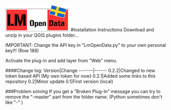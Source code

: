 ![GitHub Logo](/lm.png)
#Installation Instructions
Download and unzip in your QGIS plugins folder...

IMPORTANT: Change the API key in "LmOpenData.py" to your own personal key!!! (Row 188)

Activate the plug-in and add layer from "Web" menu.

####Change log:
Version|Change
-------|------
0.2.2|Changed to new token based API (My own token for now)
0.2.1|Added some links to this repository
0.2|Minor update
0.1|First version (local)

###Problem solving
If you get a "Broken Plug-In" message you can try to remove the "-master" part from the folder name. (Python sometimes don't like "-" )
